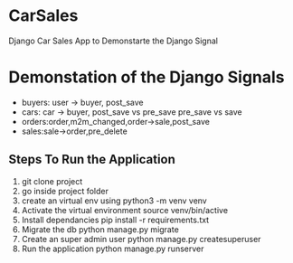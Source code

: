 # CarSales
Django Car Sales App to Demonstarte the Django Signal

<h1>Demonstation of the Django Signals</h1>
<ul>
<li>
buyers: user -> buyer, post_save
</li>
<li>
cars: car -> buyer, post_save vs pre_save pre_save vs save
</li>
<li>
orders:order,m2m_changed,order->sale,post_save
</li>
<li>
sales:sale->order,pre_delete
</li>
</ul>

## Steps To Run the Application

<ol>
  <li> git clone project </li>
  <li> go inside project folder </li>
  <li> create an virtual env using  python3 -m venv venv 
 </li>
  <li> Activate the virtual environment source venv/bin/active </li>
  <li> Install dependancies pip install -r requirements.txt </li>
  <li> Migrate the db python manage.py migrate </li>
  <li> Create an super admin user python manage.py createsuperuser </li>
  <li> Run the application python manage.py runserver </li>
  </ol>
   


